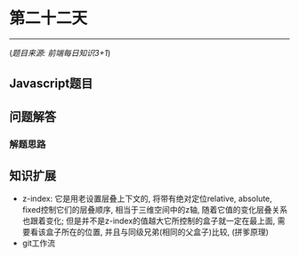 # 第二十二天

***

(*题目来源: 前端每日知识3+1*)

## Javascript题目

## 问题解答

### 解题思路

## 知识扩展

* z-index: 它是用老设置层叠上下文的, 将带有绝对定位relative, absolute, fixed控制它们的层叠顺序, 相当于三维空间中的z轴, 随着它值的变化层叠关系也跟着变化; 但是并不是z-index的值越大它所控制的盒子就一定在最上面, 需要看该盒子所在的位置, 并且与同级兄弟(相同的父盒子)比较, (拼爹原理)
* git工作流
